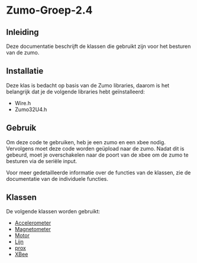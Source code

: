 # Zumo-Groep-2.4

## Inleiding

Deze documentatie beschrijft de klassen die gebruikt zijn voor het besturen van de zumo.

## Installatie

Deze klas is bedacht op basis van de Zumo libraries, daarom is het belangrijk dat je de volgende libraries hebt geïnstalleerd:

- Wire.h
- Zumo32U4.h

## Gebruik

Om deze code te gebruiken, heb je een zumo en een xbee nodig. Vervolgens moet deze code worden geüpload naar de zumo. Nadat dit is gebeurd, moet je overschakelen naar de poort van de xbee om de zumo te besturen via de seriële input.

Voor meer gedetailleerde informatie over de functies van de klassen, zie de documentatie van de individuele functies.

## Klassen

De volgende klassen worden gebruikt:

- [Accelerometer](Accelerometer.h)
- [Magnetometer](Magnetometer.h)
- [Motor](Motor.h)
- [Lijn](lijn.h)
- [prox](prox.h)
- [XBee](Xbee.h)
